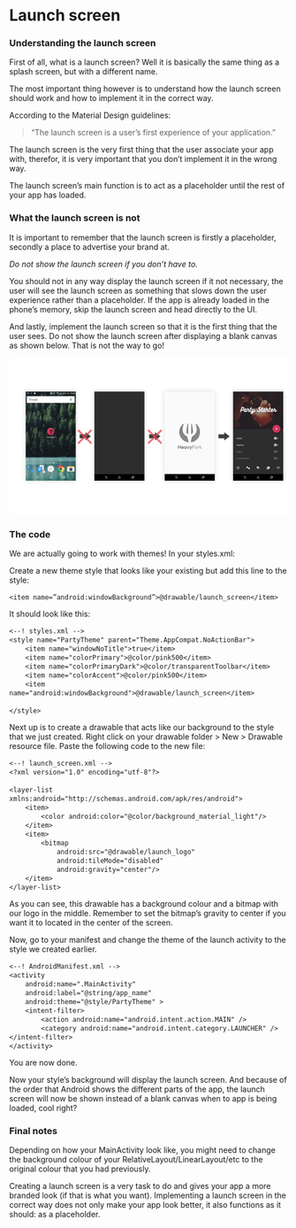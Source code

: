 # Launch screen

### Understanding the launch screen
First of all, what is a launch screen? Well it is basically the same thing as a splash screen, but with a different name.

The most important thing however is to understand how the launch screen should work and how to implement it in the correct way.

According to the Material Design guidelines:

>“The launch screen is a user’s first experience of your application.”

The launch screen is the very first thing that the user associate your app with, therefor, it is very important that you don’t implement it in the wrong way.

The launch screen’s main function is to act as a placeholder until the rest of your app has loaded.

### What the launch screen is not
It is important to remember that the launch screen is firstly a placeholder, secondly a place to advertise your brand at.

*Do not show the launch screen if you don’t have to.*

You should not in any way display the launch screen if it not necessary, the user will see the launch screen as something that slows down the user experience rather than a placeholder. If the app is already loaded in the phone’s memory, skip the launch screen and head directly to the UI.

And lastly, implement the launch screen so that it is the first thing that the user sees. Do not show the launch screen after displaying a blank canvas as shown below. That is not the way to go!

![launch_screen](https://github.com/RogerGold/media/blob/master/launch_screen.png)

### The code
We are actually going to work with themes!
In your styles.xml:

Create a new theme style that looks like your existing but add this line to the style:

	<item name=”android:windowBackground”>@drawable/launch_screen</item>

It should look like this:

	<--! styles.xml -->
	<style name="PartyTheme" parent="Theme.AppCompat.NoActionBar">
	    <item name="windowNoTitle">true</item>
	    <item name="colorPrimary">@color/pink500</item>
	    <item name="colorPrimaryDark">@color/transparentToolbar</item>
	    <item name="colorAccent">@color/pink500</item>
	    <item name="android:windowBackground">@drawable/launch_screen</item>
	
	</style>

Next up is to create a drawable that acts like our background to the style that we just created. Right click on your drawable folder > New > Drawable resource file. Paste the following code to the new file:

	<--! launch_screen.xml -->
	<?xml version="1.0" encoding="utf-8"?>
	
	<layer-list xmlns:android="http://schemas.android.com/apk/res/android">
	    <item>
	        <color android:color="@color/background_material_light"/>
	    </item>
	    <item>
	        <bitmap
	            android:src="@drawable/launch_logo"
	            android:tileMode="disabled"
	            android:gravity="center"/>
	    </item>
	</layer-list>

As you can see, this drawable has a background colour and a bitmap with our logo in the middle. Remember to set the bitmap’s gravity to center if you want it to located in the center of the screen.

Now, go to your manifest and change the theme of the launch activity to the style we created earlier.

	<--! AndroidManifest.xml -->
	<activity
	    android:name=".MainActivity"
	    android:label="@string/app_name"
	    android:theme="@style/PartyTheme" >
	    <intent-filter>
	        <action android:name="android.intent.action.MAIN" />
	        <category android:name="android.intent.category.LAUNCHER" />    </intent-filter>
	</activity>

You are now done.

Now your style’s background will display the launch screen. And because of the order that Android shows the different parts of the app, the launch screen will now be shown instead of a blank canvas when to app is being loaded, cool right?

### Final notes
Depending on how your MainActivity look like, you might need to change the background colour of your RelativeLayout/LinearLayout/etc to the original colour that you had previously.

Creating a launch screen is a very task to do and gives your app a more branded look (if that is what you want). Implementing a launch screen in the correct way does not only make your app look better, it also functions as it should: as a placeholder.